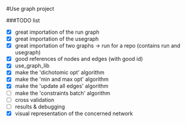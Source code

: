 #Use graph project

###TODO list
*   [x] great importation of the run graph
*   [x] great importation of the usegraph
*   [x] great importation of two graphs -> run for a repo (contains run and usegraph)
*   [x] good references of nodes and edges (with good id)
*   [x] use_graph_lib
*   [x] make the 'dichotomic opt' algorithm
*   [x] make the 'min and max opt' algorithm
*   [x] make the 'update all edges' algorithm
*   [ ] make the 'constraints batch' algorithm
*   [ ] cross validation
*   [ ] results & debugging
*   [x] visual representation of the concerned network
